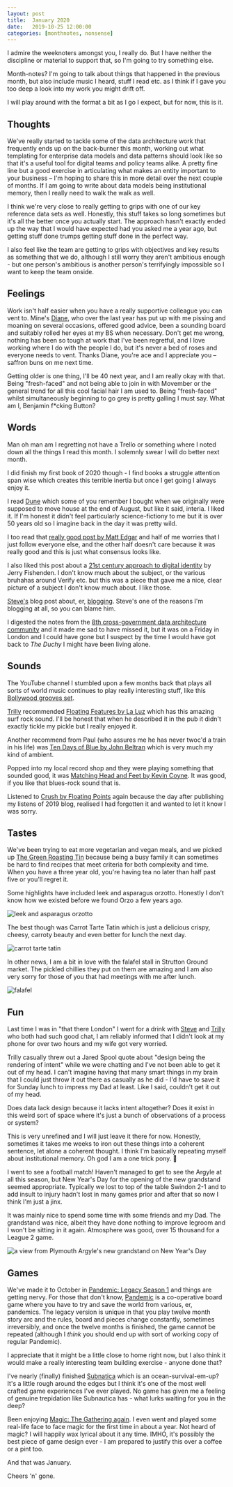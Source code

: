 ```yaml
---
layout: post
title:  January 2020
date:   2019-10-25 12:00:00
categories: [monthnotes, nonsense]
---
```


I admire the weeknoters amongst you, I really do. But I have neither the discipline or material to support that, so I'm going to try something else.

Month-notes? I'm going to talk about things that happened in the previous month, but also include music I heard, stuff I read etc. as I think if I gave you too deep a look into my work you might drift off.

I will play around with the format a bit as I go I expect, but for now, this is it.

## Thoughts
We've really started to tackle some of the data architecture work that frequently ends up on the back-burner this month, working out what templating for enterprise data models and data patterns should look like so that it's a useful tool for digital teams and policy teams alike. A pretty fine line but a good exercise in articulating what makes an entity important to your business – I'm hoping to share this in more detail over the next couple of months. If I am going to write about data models being institutional memory, then I really need to walk the walk as well.

I think we're very close to really getting to grips with one of our key reference data sets as well. Honestly, this stuff takes so long sometimes but it's all the better once you actually start. The approach hasn't exactly ended up the way that I would have expected had you asked me a year ago, but getting stuff done trumps getting stuff done in the perfect way.

I also feel like the team are getting to grips with objectives and key results as something that we do, although I still worry they aren't ambitious enough - but one person's ambitious is another person's terrifyingly impossible so I want to keep the team onside.

## Feelings
Work isn't half easier when you have a really supportive colleague you can vent to. Mine's [Diane](https://twitter.com/dianejaybee), who over the last year has put up with me pissing and moaning on several occasions, offered good advice, been a sounding board and suitably rolled her eyes at my BS when necessary. Don't get me wrong, nothing has been so tough at work that I've been regretful, and I love working where I do with the people I do, but it's never a bed of roses and everyone needs to vent. Thanks Diane, you're ace and I appreciate you – saffron buns on me next time.

Getting older is one thing, I'll be 40 next year, and I am really okay with that. Being "fresh-faced" and not being able to join in with Movember or the general trend for all this cool facial hair I am used to. Being "fresh-faced" whilst simultaneously beginning to go grey is pretty galling I must say. What am I, Benjamin f*cking Button?

## Words
Man oh man am I regretting not have a Trello or something where I noted down all the things I read this month. I solemnly swear I will do better next month.

I did finish my first book of 2020 though - I find books a struggle attention span wise which creates this terrible inertia but once I get going I always enjoy it.

I read [Dune](https://en.wikipedia.org/wiki/Dune_(novel)) which some of you remember I bought when we originally were supposed to move house at the end of August, but like it said, interia. I liked it. If I'm honest it didn't feel particularly science-fictiony to me but it is over 50 years old so I imagine back in the day it was pretty wild.

I too read that [really good post by Matt Edgar](https://blog.mattedgar.com/2020/01/27/delivering-digital-service-this-much-i-have-learned/) and half of me worries that I just follow everyone else, and the other half doesn't care because it was really good and this is just what consensus looks like.

I also liked this post about a [21st century approach to digital identity](https://www.computerweekly.com/opinion/Implementing-a-21st-century-approach-to-digital-identity) by Jerry Fishenden. I don't know much about the subject, or the various bruhahas around Verify etc. but this was a piece that gave me a nice, clear picture of a subject I don't know much about. I like those.

[Steve's](https://twitter.com/stevenjmesser) blog post about, er, [blogging](https://visitmy.website/2020/01/25/blogging-working-open/). Steve's one of the reasons I'm blogging at all, so you can blame him.

I digested the notes from the [8th cross-government data architecture community](https://dataarchitecture.blog.gov.uk/2020/01/31/update-from-the-data-architecture-community-january-2020/) and it made me sad to have missed it, but it was on a Friday in London and I could have gone but I suspect by the time I would have got back to _The Duchy_ I might have been living alone.

## Sounds
The YouTube channel I stumbled upon a few months back that plays all sorts of world music continues to play really interesting stuff, like this [Bollywood grooves set](https://www.youtube.com/watch?v=c4SxNIuRSQM).

[Trilly](https://twitter.com/TrillyC) recommended [Floating Features by La Luz](https://www.youtube.com/playlist?list=OLAK5uy_nLb53kacZx9wR5qjxiWuXoKn-lI1p6vsw) which has this amazing surf rock sound. I'll be honest that when he described it in the pub it didn't exactly tickle my pickle but I really enjoyed it.

Another recommend from Paul (who assures me he has never twoc'd a train in his life) was [Ten Days of Blue by John Beltran](https://www.youtube.com/watch?v=7TU_APlC1EM) which is very much my kind of ambient.

Popped into my local record shop and they were playing something that sounded good, it was [Matching Head and Feet by Kevin Coyne](https://www.youtube.com/playlist?list=OLAK5uy_mjYV0ga1evNCbvlw3wnk2nnDhC1AZmOIc). It was good, if you like that blues-rock sound that is.

Listened to [Crush by Floating Points](https://www.youtube.com/watch?v=hq6w-sPMnJE) again because the day after publishing my listens of 2019 blog, realised I had forgotten it and wanted to let it know I was sorry.

## Tastes
We've been trying to eat more vegetarian and vegan meals, and we picked up [The Green Roasting Tin](https://thehappyfoodie.co.uk/books/the-green-roasting-tin) because being a busy family it can sometimes be hard to find recipes that meet criteria for both complexity and time. When you have a three year old, you're having tea no later than half past five or you'll regret it.

Some highlights have included leek and asparagus orzotto. Honestly I don't know how we existed before we found Orzo a few years ago.

![leek and asparagus orzotto](/my-wee-blog/images/orzotto.jpg)

The best though was Carrot Tarte Tatin which is just a delicious crispy, cheesy, carroty beauty and even better for lunch the next day.

![carrot tarte tatin](/my-wee-blog/images/carrot.jpg)

In other news, I am a bit in love with the falafel stall in Strutton Ground market. The pickled chillies they put on them are amazing and I am also very sorry for those of you that had meetings with me after lunch.

![falafel](/my-wee-blog/images/falafel.jpg)

## Fun
Last time I was in "that there London" I went for a drink with [Steve](https://twitter.com/stevenjmesser) and [Trilly](https://twitter.com/TrillyC) who both had such good chat, I am reliably informed that I didn't look at my phone for over two hours and my wife got very worried.

Trilly casually threw out a Jared Spool quote about "design being the rendering of intent" while we were chatting and I've not been able to get it out of my head. I can't imagine having that many smart things in my brain that I could just throw it out there as casually as he did - I'd have to save it for Sunday lunch to impress my Dad at least. Like I said, couldn't get it out of my head.

Does data lack design because it lacks intent altogether? Does it exist in this weird sort of space where it's just a bunch of observations of a process or system?

This is very unrefined and I will just leave it there for now. Honestly, sometimes it takes me weeks to iron out these things into a coherent sentence, let alone a coherent thought. I think I'm basically repeating myself about institutional memory. Oh god I am a one trick pony. 🐴

I went to see a football match! Haven't managed to get to see the Argyle at all this season, but New Year's Day for the opening of the new grandstand seemed appropriate. Typically we lost to top of the table Swindon 2-1 and to add insult to injury hadn't lost in many games prior and after that so now I think I'm just a jinx.

It was mainly nice to spend some time with some friends and my Dad. The grandstand was nice, albeit they have done nothing to improve legroom and I won't be sitting in it again. Atmosphere was good, over 15 thousand for a League 2 game.

![a view from Plymouth Argyle's new grandstand on New Year's Day](/my-wee-blog/images/argyle.jpg)

## Games
We've made it to October in [Pandemic: Legacy Season 1](https://boardgamegeek.com/boardgame/161936/pandemic-legacy-season-1) and things are getting nervy. For those that don't know, [Pandemic](https://boardgamegeek.com/boardgame/30549/pandemic) is a co-operative board game where you have to try and save the world from various, er, pandemics. The legacy version is unique in that you play twelve month story arc and the rules, board and pieces change constantly, sometimes irreversibly, and once the twelve months is finished, the game cannot be repeated (although I _think_ you should end up with sort of working copy of regular Pandemic).

I appreciate that it might be a little close to home right now, but  I also think it would make a really interesting team building exercise - anyone done that?

I've nearly (finally) finished [Subnatica](https://www.youtube.com/watch?v=Rz2SNm8VguE) which is an ocean-survival-em-up? It's a little rough around the edges but I think it's one of the most well crafted game experiences I've ever played. No game has given me a feeling of genuine trepidation like Subnautica has - what lurks waiting for you in the deep?

Been enjoying [Magic: The Gathering again](https://magic.wizards.com/en/new-to-magic). I even went and played some real-life face to face magic for the first time in about a year. Not heard of magic? I will happily wax lyrical about it any time. IMHO, it's possibly the best piece of game design ever - I am prepared to justify this over a coffee or a pint too.

And that was January.

Cheers 'n' gone.
